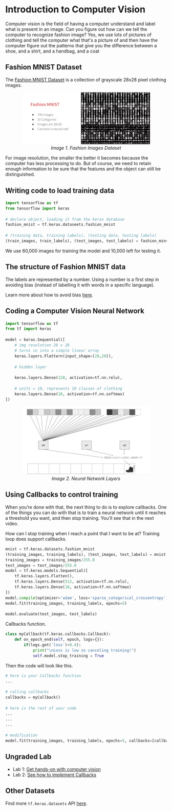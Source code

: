 # Introduction to Computer Vision

Computer vision is the field of having a computer understand and label what is present in an image. Can you figure out how can we tell the computer to recognize fashion image? Yes, we use lots of pictures of clothing and tell the computer what that's a picture of and then have the computer figure out the patterns that give you the difference between a shoe, and a shirt, and a handbag, and a coat

## Fashion MNIST Dataset
The [Fashion MNIST Dataset](https://github.com/zalandoresearch/fashion-mnist) is a collection of grayscale 28x28 pixel clothing images.
<p align="center">
    <img src="img/capture-1.PNG" width="400" alt="fashion-mnist"><br>
    <i>Image 1. Fashion Images Dataset</i>
</p>

For image resolution, the smaller the better it becomes because the computer has less processing to do. But of course, we need to retain enough information to be sure that the features and the object can still be distinguished.

## Writing code to load training data
```python
import tensorflow as tf
from tensorflow import keras

# declare object, loading it from the keras database
fashion_mnist = tf.keras.dataseets.fashion_mnist

# (training data, training labels), (testing data, testing labels)
(train_images, train_labels), (test_images, test_labels) = fashion_minst.load_data()
```

We use 60,000 images for training the model and 10,000 left for testing it. 

## The structure of Fashion MNIST data
The labels are represented by a number. Using a number is a first step in avoiding bias (instead of labelling it with words in a specific language).

Learn more about how to avoid bias [here](https://ai.google/responsibilities/responsible-ai-practices/).

## Coding a Computer Vision Neural Network
```python
import tensorflow as tf
from tf import keras

model = keras.Sequential([
    # img resolution 28 x 28
    # turns in into a simple linear array
    keras.layers.Flattern(input_shape=(28,28)), 

    # hidden layer

    keras.layers.Dense(128, activation=tf.nn.relu),

    # units = 10, represents 10 classes of clothing
    keras.layers.Dense(10, activation=tf.nn.softmax) 
])
```

<p align="center">
    <img src="img/capture-2.PNG" width="400" alt="fashion-mnist"><br>
    <i>Image 2. Neural Network Layers </i>
</p>

## Using Callbacks to control training

When you’re done with that, the next thing to do is to explore callbacks. One of the things you can do with that is to train a neural network until it reaches a threshold you want, and then stop training. You’ll see that in the next video.

How can I stop training when I reach a point that I want to be at? Training loop does support callbacks.

```python
mnist = tf.keras.datasets.fashion_mnist
(training_images, training_labels), (test_images, test_labels) = mnist.load_data()
training_images = training_images/255.0
test_images = test_images/255.0
model = tf.keras.models.Sequential([
    tf.keras.layers.Flatten(),
    tf.keras.layers.Dense(512, activation=tf.nn.relu),
    tf.keras.layers.Dense(10, activation=tf.nn.softmax)
])
model.compile(optimizer='adam', loss='sparse_categorical_crossentropy')
model.fit(training_images, training_labels, epochs=5)

model.evaluate(test_images, test_labels)
```

Callbacks function.
```python
class myCallback(tf.keras.callbacks.Callback):
    def on_epoch_end(self, epoch, logs={}):
        if(logs.get('loss')<0.4):
            print("\nLoss is low so canceling training!")
            self.model.stop_training = True
```

Then the code will look like this.
```python
# here is your Callbacks function
...

# calling callbacks
callbacks = myCallback()

# here is the rest of uour code
...
...
...

# modification
model.fit(training_images, training_labels, epochs=5, callbacks=[callbacks])
```

## Ungraded Lab
* Lab 1: [Get hands-on with computer vision](https://github.com/https-deeplearning-ai/tensorflow-1-public/blob/main/C1/W2/ungraded_labs/C1_W2_Lab_1_beyond_hello_world.ipynb)
* Lab 2: [See how to implement Callbacks](https://github.com/https-deeplearning-ai/tensorflow-1-public/blob/main/C1/W2/ungraded_labs/C1_W2_Lab_2_callbacks.ipynb)

## Other Datasets
Find more `tf.keras.datasets` API [here](https://www.tensorflow.org/api_docs/python/tf/keras/datasets).
